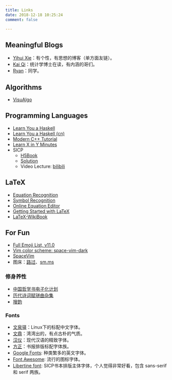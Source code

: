 ```yaml
---
title: Links
date: 2018-12-18 10:25:24
comment: false

---
```


## Meaningful Blogs

- [Yihui Xie](https://yihui.org/cn/)：有个性，有思想的博客（单方面友链）。
- [Kai Qi](https://jiandan94.github.io/)：统计学博士在读，有内涵的哥们。
- [Ryan](https://ruanzz.github.io)：同学。

## Algorithms

- [VisuAlgo](http://visualgo.net/)

## Programming Languages

- [Learn You a Haskell](http://learnyouahaskell.com/)
- [Learn You a Haskell (cn)](https://learnyoua.haskell.sg/)
- [Modern C++ Tutorial](https://github.com/changkun/modern-cpp-tutorial)
- [Learn X in Y Minutes](https://learnxinyminutes.com/)
- SICP
  + [H5Book](https://sarabander.github.io/sicp/html/index.xhtml#SEC_Contents)
  + [Solution](http://community.schemewiki.org/?SICP-Solutions)
  + Video Lecture: [bilibili](https://www.bilibili.com/video/av8515129)


## LaTeX

- [Equation Recognition](https://webdemo.myscript.com/views/math/index.html)
- [Symbol Recognition](http://detexify.kirelabs.org/classify.html)
- [Online Equation Editor](https://www.latex4technics.com/)
- [Getting Started with LaTeX](https://www.maths.tcd.ie/~dwilkins/LaTeXPrimer/)
- [LaTeX-WikiBook](https://en.wikibooks.org/wiki/LaTeX/Mathematics#Dots)


## For Fun

- [Full Emoji List, v11.0](http://www.unicode.org/emoji/charts/full-emoji-list.html)
- [Vim color scheme: space-vim-dark](https://github.com/liuchengxu/space-vim-dark)
- [SpaceVim](https://spacevim.org/cn/)
- 图床：[路过](https://imgchr.com/)、[sm.ms](https://sm.ms/)

### 修身养性

- [中国哲学书电子化计划](https://ctext.org/)
- [历代诗词赋骈曲杂集](http://www.readers365.com/scfpq/index.htm)
- [搜韵](https://sou-yun.com/index.aspx)

### Fonts

- [文泉驿](http://wenq.org/wqy2/index.cgi)：Linux下的标配中文字体。
- [文鼎](https://ifontcloud.com.tw/index/browse.jsp?lang=zh&country=TW)：湾湾出的，有点古朴的气质。
- [汉仪](http://www.hanyi.com.cn/productList.php)：现代汉语的精致字体。
- [方正](http://www.foundertype.com/index.php/FindFont/index)：书报排版标配字体族。
- [Google Fonts](https://fonts.google.com/): 种类繁多的英文字体。
- [Font Awesome](https://fontawesome.com/how-to-use/on-the-desktop/setup/getting-started): 流行的图标字体。
- [Libertine font](http://libertine-fonts.org/download/): SICP书本排版主体字体，个人觉得非常好看，包含 sans-serif 和 serif 两族。
